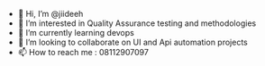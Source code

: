 - 👋 Hi, I’m @jiideeh
- 👀 I’m interested in Quality Assurance testing and methodologies
- 🌱 I’m currently learning devops
- 💞️ I’m looking to collaborate on UI and Api automation projects
- 📫 How to reach me  : 08112907097

<!---
jiideeh/jiideeh is a ✨ special ✨ repository because its `README.md` (this file) appears on your GitHub profile.
You can click the Preview link to take a look at your changes.
--->

